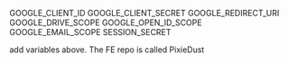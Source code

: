 GOOGLE_CLIENT_ID
GOOGLE_CLIENT_SECRET
GOOGLE_REDIRECT_URI
GOOGLE_DRIVE_SCOPE
GOOGLE_OPEN_ID_SCOPE
GOOGLE_EMAIL_SCOPE
SESSION_SECRET

add variables above.
The FE repo is called PixieDust
